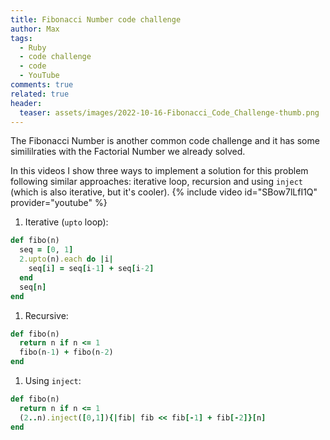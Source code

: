 ```yaml
---
title: Fibonacci Number code challenge
author: Max
tags:
  - Ruby
  - code challenge
  - code
  - YouTube
comments: true
related: true
header:
  teaser: assets/images/2022-10-16-Fibonacci_Code_Challenge-thumb.png
---
```

The Fibonacci Number is another common code challenge and it has some simililraties with the Factorial Number we already solved.

In this videos I show three ways to implement a solution for this problem following similar approaches: iterative loop, recursion and using `inject` (which is also iterative, but it's cooler). 
{% include video id="SBow7lLfI1Q" provider="youtube" %}

1. Iterative (`upto` loop):
~~~ruby
def fibo(n)
  seq = [0, 1]
  2.upto(n).each do |i|
    seq[i] = seq[i-1] + seq[i-2]
  end
  seq[n]
end
~~~

1. Recursive:
~~~ruby
def fibo(n)
  return n if n <= 1
  fibo(n-1) + fibo(n-2)  
end
~~~

1. Using `inject`:
~~~ruby
def fibo(n)
  return n if n <= 1
  (2..n).inject([0,1]){|fib| fib << fib[-1] + fib[-2]}[n]
end
~~~
